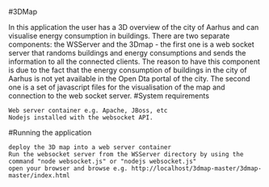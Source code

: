 #3DMap

In this application the user has a 3D overview of the city of Aarhus and can visualise energy consumption in buildings. There are two separate components: the WSServer and the 3Dmap - the first one is a web socket server that randoms buildings and energy consumptions and sends the information to all the connected clients. The reason to have this component is due to the fact that the energy consumption of buildings in the city of Aarhus is not yet available in the Open Dta portal of the city. The second one is a set of javascript files for the visualisation of the map and connection to the web socket server.
#System requirements

    Web server container e.g. Apache, JBoss, etc
    Nodejs installed with the websocket API.

#Running the application

    deploy the 3D map into a web server container
    Run the websocket server from the WSServer directory by using the command "node websocket.js" or "nodejs websocket.js"
    open your browser and browse e.g. http://localhost/3dmap-master/3dmap-master/index.html


